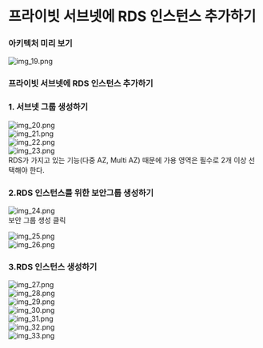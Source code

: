 # 프라이빗 서브넷에 RDS 인스턴스 추가하기  
  
### 아키텍처 미리 보기
 
![img_19.png](img/img_19.png)  
  
### 프라이빗 서브넷에 RDS 인스턴스 추가하기
  
### 1. 서브넷 그룹 생성하기
![img_20.png](img/img_20.png)  
![img_21.png](img/img_21.png)  
![img_22.png](img/img_22.png)  
![img_23.png](img/img_23.png)  
RDS가 가지고 있는 기능(다중 AZ, Multi AZ) 때문에 가용 영역은 필수로 2개 이상 선택해야 한다.   
  
### 2.RDS 인스턴스를 위한 보안그룹 생성하기
![img_24.png](img/img_24.png)  
보안 그룹 생성 클릭  
  
![img_25.png](img/img_25.png)  
![img_26.png](img/img_26.png)  
  
### 3.RDS 인스턴스 생성하기  
![img_27.png](img/img_27.png)  
![img_28.png](img/img_28.png)  
![img_29.png](img/img_29.png)  
![img_30.png](img/img_30.png)  
![img_31.png](img/img_31.png)  
![img_32.png](img/img_32.png)  
![img_33.png](img/img_33.png)